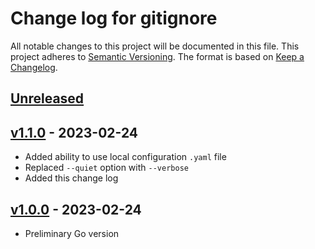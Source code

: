 # Change log for gitignore
All notable changes to this project will be documented in this file.
This project adheres to [Semantic Versioning].
The format is based on [Keep a Changelog].
	
## [Unreleased]

## [v1.1.0] - 2023-02-24
- Added ability to use local configuration `.yaml` file
- Replaced `--quiet` option with `--verbose`
- Added this change log

## [v1.0.0] - 2023-02-24
- Preliminary Go version

[Semantic Versioning]: http://semver.org
[Keep a Changelog]: http://keepachangelog.com
[Unreleased]: https://github.com/philhanna/gitignore/compare/v1.1.0..HEAD
[v1.1.0]: https://github.com/philhanna/gitignore/compare/v1.0.0..v1.1.0
[v1.0.0]: https://github.com/philhanna/gitignore/compare/91591ad..v1.0.0

